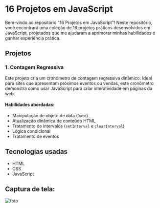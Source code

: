 # 16 Projetos em JavaScript

Bem-vindo ao repositório "16 Projetos em JavaScript"! Neste repositório, você encontrará uma coleção de 16 projetos práticos desenvolvidos em JavaScript, projetados que me ajudaram a aprimorar minhas habilidades e ganhar experiência prática.

## Projetos

### 1. Contagem Regressiva

Este projeto cria um cronômetro de contagem regressiva dinâmico. Ideal para sites que apresentam próximos eventos ou vendas, este cronômetro demonstra como usar JavaScript para criar interatividade em páginas da web.

#### Habilidades abordadas:

- Manipulação de objeto de data (`Date`)
- Atualização dinâmica de conteúdo HTML
- Tratamento de intervalos (`setInterval` e `clearInterval`)
- Lógica condicional
- Tratamento de eventos

## Tecnologias usadas

- HTML
- CSS
- JavaScript

## Captura de tela: 

![foto](https://i.ibb.co/jMH2xYd/Captura-de-tela-2024-07-25-134938.png)


















